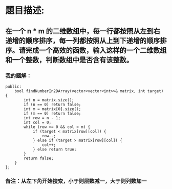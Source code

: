 # 題目描述:
## 在一个 n * m 的二维数组中，每一行都按照从左到右递增的顺序排序，每一列都按照从上到下递增的顺序排序。请完成一个高效的函数，输入这样的一个二维数组和一个整数，判断数组中是否含有该整数。
### 我的题解：
```class Solution {
public:
    bool findNumberIn2DArray(vector<vector<int>>& matrix, int target) {
        int n = matrix.size();
        if (n == 0) return false;
        int m = matrix[0].size();
        if (m == 0) return false;
        int row = n - 1;
        int col = 0;
        while (row >= 0 && col < m) {
            if (target < matrix[row][col]) {
                row--;
            } else if (target > matrix[row][col]) {
                col++;
            } else return true;
        }
        return false;
    }
};
```
### **备注**：从左下角开始搜索，小于则层数减一，大于则列数加一
        
